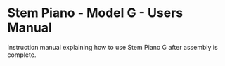 # Stem Piano - Model G - Users Manual

Instruction manual explaining how to use Stem Piano G after assembly is complete.